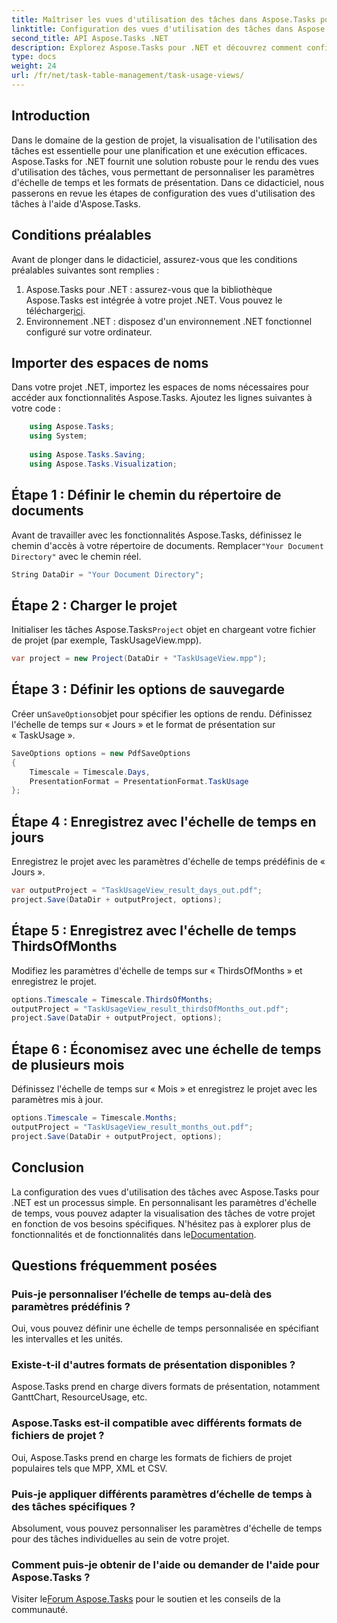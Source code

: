```yaml
---
title: Maîtriser les vues d'utilisation des tâches dans Aspose.Tasks pour .NET
linktitle: Configuration des vues d'utilisation des tâches dans Aspose.Tasks
second_title: API Aspose.Tasks .NET
description: Explorez Aspose.Tasks pour .NET et découvrez comment configurer les vues d'utilisation des tâches. Personnalisez les paramètres d’échelle de temps et améliorez les visuels de votre gestion de projet.
type: docs
weight: 24
url: /fr/net/task-table-management/task-usage-views/
---
```

## Introduction
Dans le domaine de la gestion de projet, la visualisation de l'utilisation des tâches est essentielle pour une planification et une exécution efficaces. Aspose.Tasks for .NET fournit une solution robuste pour le rendu des vues d'utilisation des tâches, vous permettant de personnaliser les paramètres d'échelle de temps et les formats de présentation. Dans ce didacticiel, nous passerons en revue les étapes de configuration des vues d'utilisation des tâches à l'aide d'Aspose.Tasks.
## Conditions préalables
Avant de plonger dans le didacticiel, assurez-vous que les conditions préalables suivantes sont remplies :
1.  Aspose.Tasks pour .NET : assurez-vous que la bibliothèque Aspose.Tasks est intégrée à votre projet .NET. Vous pouvez le télécharger[ici](https://releases.aspose.com/tasks/net/).
2. Environnement .NET : disposez d'un environnement .NET fonctionnel configuré sur votre ordinateur.
## Importer des espaces de noms
Dans votre projet .NET, importez les espaces de noms nécessaires pour accéder aux fonctionnalités Aspose.Tasks. Ajoutez les lignes suivantes à votre code :
```csharp
    using Aspose.Tasks;
    using System;
    
    using Aspose.Tasks.Saving;
    using Aspose.Tasks.Visualization;
```
## Étape 1 : Définir le chemin du répertoire de documents
 Avant de travailler avec les fonctionnalités Aspose.Tasks, définissez le chemin d'accès à votre répertoire de documents. Remplacer`"Your Document Directory"` avec le chemin réel.
```csharp
String DataDir = "Your Document Directory";
```
## Étape 2 : Charger le projet
 Initialiser les tâches Aspose.Tasks`Project` objet en chargeant votre fichier de projet (par exemple, TaskUsageView.mpp).
```csharp
var project = new Project(DataDir + "TaskUsageView.mpp");
```
## Étape 3 : Définir les options de sauvegarde
 Créer un`SaveOptions`objet pour spécifier les options de rendu. Définissez l'échelle de temps sur « Jours » et le format de présentation sur « TaskUsage ».
```csharp
SaveOptions options = new PdfSaveOptions
{
    Timescale = Timescale.Days,
    PresentationFormat = PresentationFormat.TaskUsage
};
```
## Étape 4 : Enregistrez avec l'échelle de temps en jours
Enregistrez le projet avec les paramètres d'échelle de temps prédéfinis de « Jours ».
```csharp
var outputProject = "TaskUsageView_result_days_out.pdf";
project.Save(DataDir + outputProject, options);
```
## Étape 5 : Enregistrez avec l'échelle de temps ThirdsOfMonths
Modifiez les paramètres d'échelle de temps sur « ThirdsOfMonths » et enregistrez le projet.
```csharp
options.Timescale = Timescale.ThirdsOfMonths;
outputProject = "TaskUsageView_result_thirdsOfMonths_out.pdf";
project.Save(DataDir + outputProject, options);
```
## Étape 6 : Économisez avec une échelle de temps de plusieurs mois
Définissez l'échelle de temps sur « Mois » et enregistrez le projet avec les paramètres mis à jour.
```csharp
options.Timescale = Timescale.Months;
outputProject = "TaskUsageView_result_months_out.pdf";
project.Save(DataDir + outputProject, options);
```
## Conclusion
La configuration des vues d'utilisation des tâches avec Aspose.Tasks pour .NET est un processus simple. En personnalisant les paramètres d'échelle de temps, vous pouvez adapter la visualisation des tâches de votre projet en fonction de vos besoins spécifiques.
 N'hésitez pas à explorer plus de fonctionnalités et de fonctionnalités dans le[Documentation](https://reference.aspose.com/tasks/net/).
## Questions fréquemment posées
### Puis-je personnaliser l’échelle de temps au-delà des paramètres prédéfinis ?
Oui, vous pouvez définir une échelle de temps personnalisée en spécifiant les intervalles et les unités.
### Existe-t-il d'autres formats de présentation disponibles ?
Aspose.Tasks prend en charge divers formats de présentation, notamment GanttChart, ResourceUsage, etc.
### Aspose.Tasks est-il compatible avec différents formats de fichiers de projet ?
Oui, Aspose.Tasks prend en charge les formats de fichiers de projet populaires tels que MPP, XML et CSV.
### Puis-je appliquer différents paramètres d’échelle de temps à des tâches spécifiques ?
Absolument, vous pouvez personnaliser les paramètres d'échelle de temps pour des tâches individuelles au sein de votre projet.
### Comment puis-je obtenir de l'aide ou demander de l'aide pour Aspose.Tasks ?
 Visiter le[Forum Aspose.Tasks](https://forum.aspose.com/c/tasks/15) pour le soutien et les conseils de la communauté.